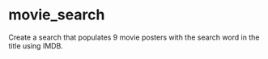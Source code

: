 # movie_search
Create a search that populates 9 movie posters with the search word in the title using IMDB.
